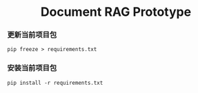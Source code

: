 <div align="center">
    <h1>Document RAG Prototype</h1>
</div>

### 更新当前项目包

```shell
pip freeze > requirements.txt
```

### 安装当前项目包

```shell
pip install -r requirements.txt
```